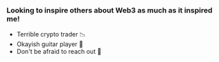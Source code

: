 ### Looking to inspire others about Web3 as much as it inspired me!

- Terrible crypto trader 📉
- Okayish guitar player 🎸
- Don't be afraid to reach out 👋 
